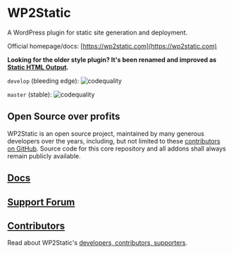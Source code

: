 # WP2Static

A WordPress plugin for static site generation and deployment.

Official homepage/docs: [https://wp2static.com](https://wp2static.com)

__Looking for the older style plugin? It's been renamed and improved as [Static HTML Output](https://github.com/WP2Static/static-html-output-plugin).__

`develop` (bleeding edge): ![codequality](https://github.com/wp2static/wp2static/workflows/codequality/badge.svg?branch=develop)

`master` (stable): ![codequality](https://github.com/wp2static/wp2static/workflows/codequality/badge.svg?branch=master)

## Open Source over profits

WP2Static is an open source project, maintained by many generous developers over the years, including, but not limited to these [contributors on GitHub](https://github.com/WP2Static/wp2static/graphs/contributors). Source code for this core repository and all addons shall always remain publicly available.

## [Docs](https://wp2static.com)

## [Support Forum](https://staticword.press/c/wordpress-static-site-generators/wp2static/)

## [Contributors](https://wp2static.com/contributors)

Read about WP2Static's [developers, contributors, supporters](https://wp2static.com/contributors).

